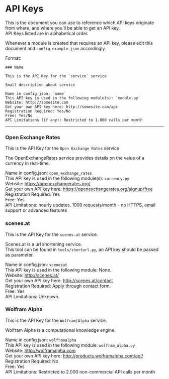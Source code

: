 API Keys
========

This is the document you can use to reference which API keys originate from where, and where you'll be able to get an API key.  
API Keys listed are in alphabetical order.  

Whenever a module is created that requires an API key, please edit this document and `config.example.json` accordingly.  

Format:

```
### Name

This is the API Key for the `service` service  

Small description about service  

Name in config.json: `name`  
This API key is used in the following module(s): `module.py`  
Website: http://somesite.com  
Get your own API key here: http://somesite.com/api  
Registration Required: Yes/No  
Free: Yes/No  
API Limitations (if any): Restricted to 1.000 calls per month  
```

-----

### Open Exchange Rates

This is the API Key for the `Open Exchange Rates` service  

The OpenExchangeRates service provides details on the value of a currency in real-time.  

Name in config.json: `open_exchange_rates`  
This API key is used in the following module(s): `currency.py`  
Website: https://openexchangerates.org/  
Get your own API key here: https://openexchangerates.org/signup/free  
Registration Required: Yes  
Free: Yes  
API Limitations: hourly updates, 1000 requests/month - no HTTPS, email support or advanced features  

### scenes.at

This is the API Key for the `scenes.at` service.

Scenes.at is a url shortening service.  
This tool can be found in `tools/shorturl.py`, an API key should be passed as parameter.  
  
Name in config.json: `scenesat`  
This API key is used in the following module: None.  
Website: http://scenes.at/  
Get your own API key here: http://scenes.at/contact  
Registration Required: Apply through contact form.  
Free: Yes  
API Limitations: Unknown.  

### Wolfram Alpha

This is the API Key for the `Wolfram|Alpha` service.  

Wolfram Alpha is a computational knowledge engine.  
  
Name in config.json: `wolframalpha`  
This API key is used in the following module: `wolfram_alpha.py`  
Website: http://wolframalpha.com  
Get your own API key here: http://products.wolframalpha.com/api/  
Registration Required: No  
Free: Yes  
API Limitations: Restricted to 2.000 non-commercial API calls per month  


